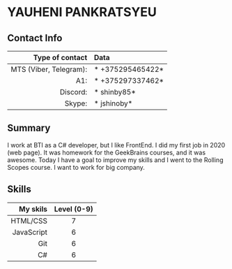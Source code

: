 # YAUHENI PANKRATSYEU
## Contact Info
|Type of contact|Data|
|-----:|:------|
|MTS (Viber, Telegram):|* +375295465422*|
|A1:|* +375297337462*|
|Discord:|* shinby85*|
|Skype:|* jshinoby*|

## Summary
I work at BTI as a C# developer, but I like FrontEnd. I did my first job in 2020 (web page). It was homework for the GeekBrains courses, and it was awesome. Today I have a goal to improve my skills and I went to the Rolling Scopes course. I want to work for big company.

## Skills
|My skils|Level (0-9)|
|----:|:----:|
|HTML/CSS|7|
|JavaScript|6|
|Git|6|
|C#|6|